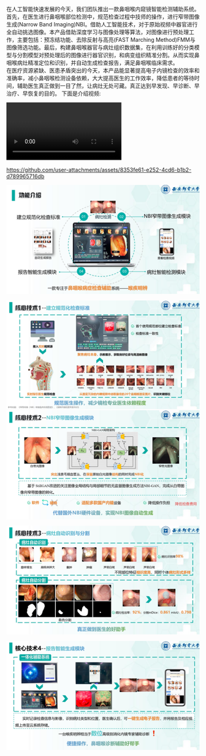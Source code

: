 在人工智能快速发展的今天，我们团队推出一款鼻咽喉内窥镜智能检测辅助系统。<br>
首先，在医生进行鼻咽喉部位检测中，规范检查过程中技师的操作，进行窄带图像生成(Narrow Band Imaging)NBI。借助人工智能技术，对于原始视频中器官进行全自动挑选图像。本产品借助深度学习与图像处理等算法，对图像进行预处理工作，主要包括：预冻结功能、去除反射与高亮(FAST Marching Method)FMM与图像筛选功能。最后，构建鼻咽喉器官与病灶组织数据集，在利用训练好的分类模型与分割模型对预处理后的图像进行器官识别，和病变组织精准分割。从而实现鼻咽喉病灶精准定位和识别，并自动生成检查报告，满足鼻咽喉临床需求。<br>
在医疗资源紧缺、医患矛盾突出的今天，本产品能显著提高电子内镜检查的效率和准确率，减小鼻咽喉检测设备依赖，大大提高医生的工作效率，降低患者的等待时间，辅助医生真正做到一目了然，让病灶无处可藏。真正达到早发现、早诊断、早治疗、早恢复的目的。
下面是介绍视频:

<video src="./img/freecompress-演示视频.mp4"></video>



https://github.com/user-attachments/assets/8353fe61-e252-4cd6-b1b2-d789965716db



![图片1](/img/图片1.png)

![图片2](./img/图片2.png)![图片3](/img/图片3.png)

![图片4](./img/图片4.png)

![图片5](./img/图片5.png)

